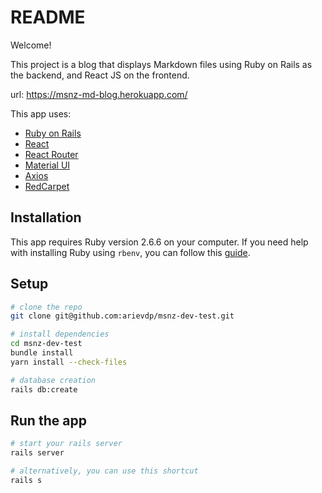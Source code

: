 # README

Welcome!

This project is a blog that displays Markdown files using Ruby on Rails as the backend, and React JS on the frontend.

url: https://msnz-md-blog.herokuapp.com/

This app uses:
- [Ruby on Rails](https://rubyonrails.org/)
- [React](https://reactjs.org/)
- [React Router](https://reactrouter.com/)
- [Material UI](https://material-ui.com/)
- [Axios](https://github.com/axios/axios)
- [RedCarpet](https://github.com/vmg/redcarpet)

## Installation
This app requires Ruby version 2.6.6 on your computer. If you need help with installing Ruby using `rbenv`, you can follow this [guide](https://www.digitalocean.com/community/tutorials/how-to-install-ruby-on-rails-with-rbenv-on-ubuntu-18-04#step-1-%E2%80%93-install-rbenv-and-dependencies).

## Setup

```bash
# clone the repo
git clone git@github.com:arievdp/msnz-dev-test.git

# install dependencies
cd msnz-dev-test
bundle install
yarn install --check-files

# database creation
rails db:create

```

## Run the app
```bash
# start your rails server
rails server

# alternatively, you can use this shortcut
rails s
```
